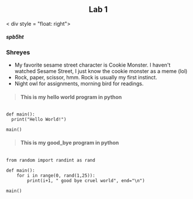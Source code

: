 <div><h2><center><b> Lab 1 </center> </b></h2> </div> < div style = "float: right"> <h5> spb5ht </h5> </div>

### Shreyes

* My favorite sesame street character is Cookie Monster. I haven't watched Sesame Street, I just know the cookie monster as a meme (lol)  
* Rock, paper, scissor, hmm. Rock is usually my first instinct.  
* Night owl for assignments, morning bird for readings.  


> #### This is my hello world program in python

<pre><code>
def main():
  print("Hello World!")
 
main()
</code></pre>

>
> #### This is my good_bye program in python
>
<pre><code>
from random import randint as rand

def main():
    for i in range(0, rand(1,25)):
        print(i+1, " good bye cruel world", end="\n")
        
main()
</code></pre>

